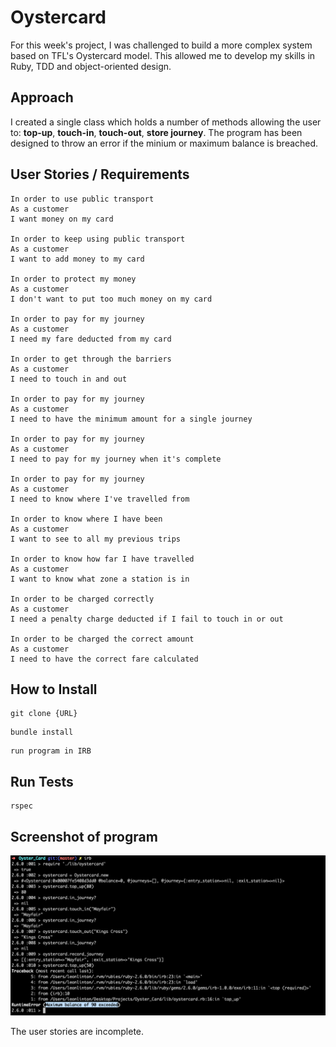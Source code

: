 # Oystercard

For this week's project, I was challenged to build a more complex system based on TFL's Oystercard model. This allowed me to develop my skills in Ruby, TDD and object-oriented design.

## Approach

I created a single class which holds a number of methods allowing the user to: **top-up**, **touch-in**, **touch-out**, **store journey**. The program has been designed to throw an error if the minium or maximum balance is breached.

## User Stories / Requirements

```
In order to use public transport
As a customer
I want money on my card

In order to keep using public transport
As a customer
I want to add money to my card

In order to protect my money
As a customer
I don't want to put too much money on my card

In order to pay for my journey
As a customer
I need my fare deducted from my card

In order to get through the barriers
As a customer
I need to touch in and out

In order to pay for my journey
As a customer
I need to have the minimum amount for a single journey

In order to pay for my journey
As a customer
I need to pay for my journey when it's complete

In order to pay for my journey
As a customer
I need to know where I've travelled from

In order to know where I have been
As a customer
I want to see to all my previous trips

In order to know how far I have travelled
As a customer
I want to know what zone a station is in

In order to be charged correctly
As a customer
I need a penalty charge deducted if I fail to touch in or out

In order to be charged the correct amount
As a customer
I need to have the correct fare calculated
```

## How to Install

```
git clone {URL}
```

```
bundle install
```

```
run program in IRB
```

## Run Tests

```
rspec
```

## Screenshot of program

![alt text](screenshot/oysterscreenshot.png?raw=true"screenshot")

The user stories are incomplete.
